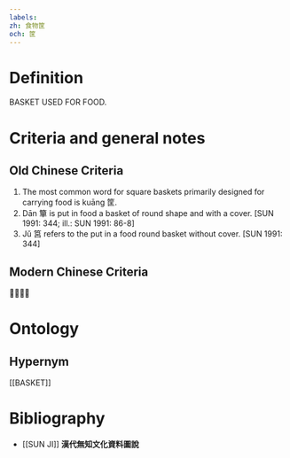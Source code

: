 ```yaml
---
labels: 
zh: 食物筐
och: 筐
---
```


# Definition
BASKET USED FOR FOOD.
# Criteria and general notes
## Old Chinese Criteria
1. The most common word for square baskets primarily designed for carrying food is kuāng 筐.
2. Dān 簞 is put in food a basket of round shape and with a cover. [SUN 1991: 344; ill.: SUN 1991: 86-8]
3. Jǔ 筥 refers to the put in a food round basket without cover. [SUN 1991: 344]
## Modern Chinese Criteria
？？
# Ontology

## Hypernym
[[BASKET]]
# Bibliography
- [[SUN JI]]
**漢代無知文化資料圖說** 
